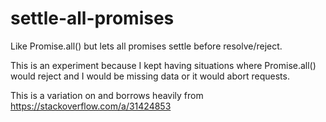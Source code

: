 # settle-all-promises
Like Promise.all() but lets all promises settle before resolve/reject.

This is an experiment because I kept having situations where Promise.all() would reject and I would be missing data or it would abort requests.

This is a variation on and borrows heavily from https://stackoverflow.com/a/31424853
